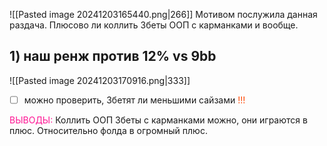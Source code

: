 ![[Pasted image 20241203165440.png|266]]
Мотивом послужила данная раздача.
Плюсово ли коллить 3беты ООП с карманками и вообще.

## 1) наш ренж против 12% vs 9bb
![[Pasted image 20241203170916.png|333]]
- [ ] можно проверить, 3бетят ли меньшими сайзами <span style="color:rgb(255, 69, 0)">!!!</span>

<span style="color:rgb(255, 20, 147)">ВЫВОДЫ:</span>
Коллить ООП 3беты с карманками можно, они играются в плюс.
Относительно фолда в огромный плюс.
